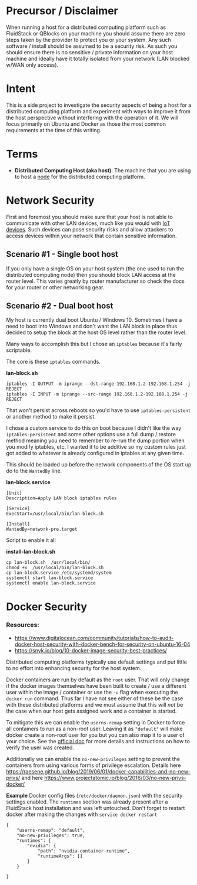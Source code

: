 # Precursor / Disclaimer

When running a host for a distributed computing platform such as FluidStack or QBlocks on your machine you should assume there are zero steps taken by the provider to protect you or your system. Any such software / install should be assumed to be a security risk. As such you should ensure there is no sensitive / private information on your host machine and ideally have it totally isolated from your network (LAN blocked w/WAN only access).

# Intent

This is a side project to investigate the security aspects of being a host for a distributed computing platform and experiment with ways to improve it from the host perspective without interfering with the operation of it. We will focus primarily on Ubuntu and Docker as those the most common requirements at the time of this writing.

# Terms
* **Distributed Computing Host (aka host)**: The machine that you are using to host a [node](https://en.wikipedia.org/wiki/Node_(networking)#Distributed_systems) for the distributed computing platform.

# Network Security

First and foremost you should make sure that your host is not able to communicate with other LAN devices, much like you would with [IoT devices](https://en.wikipedia.org/wiki/Internet_of_things). Such devices can pose security risks and allow attackers to access devices within your network that contain sensitive information.

## Scenario #1 - Single boot host
If you only have a single OS on your host system (the one used to run the distributed computing node) then you should block LAN access at the router level. This varies greatly by router manufacturer so check the docs for your router or other networking gear.

## Scenario #2 - Dual boot host

My host is currently dual boot Ubuntu / Windows 10. Sometimes I have a need to boot into Windows and don't want the LAN block in place thus decided to setup the block at the host OS level rather than the router level.

Many ways to accomplish this but I chose an `iptables` because it's fairly scriptable.

The core is these `iptables` commands.

**lan-block.sh**
```
iptables -I OUTPUT -m iprange --dst-range 192.168.1.2-192.168.1.254 -j REJECT
iptables -I INPUT -m iprange --src-range 192.168.1.2-192.168.1.254 -j REJECT
```

That won't persist across reboots so you'd have to use `iptables-persistent` or another method to make it persist.

I chose a custom service to do this on boot because I didn't like the way `iptables-persistent` and some other options use a full dump / restore method meaning you need to remember to re-run the dump portion when you modify iptables, etc. I wanted it to be additive so my custom rules just got added to whatever is already configured in iptables at any given time.

This should be loaded up before the network components of the OS start up do to the `WantedBy` line.

**lan-block.service**
```
[Unit]
Description=Apply LAN block iptables rules

[Service]
ExecStart=/usr/local/bin/lan-block.sh

[Install]
WantedBy=network-pre.target
```

Script to enable it all

**install-lan-block.sh**
```
cp lan-block.sh  /usr/local/bin/
chmod +x  /usr/local/bin/lan-block.sh
cp lan-block.service /etc/systemd/system
systemctl start lan-block.service
systemctl enable lan-block.service
```

# Docker Security

### Resources:
* https://www.digitalocean.com/community/tutorials/how-to-audit-docker-host-security-with-docker-bench-for-security-on-ubuntu-16-04
* https://snyk.io/blog/10-docker-image-security-best-practices/

Distributed computing platforms typically use default settings and put little to no effort into enhancing security for the host system.

Docker containers are run by default as the `root` user. That will only change if the docker images themselves have been built to create / use a different user within the image / container or use the `-u` flag when executing the `docker run` command. Thus far I have not see either of these be the case with these distributed platforms and we must assume that this will *not* be the case when our host gets assigned work and a container is started.

To mitigate this we can enable the `userns-remap` setting in Docker to force all containers to run as a non-root user. Leaving it as `"default"` will make docker create a non-root user for you but you can also map it to a user of your choice. See the [official doc](https://docs.docker.com/engine/security/userns-remap/#enable-userns-remap-on-the-daemon) for more details and instructions on how to verify the user was created.

Additionally we can enable the `no-new-privileges` setting to prevent the containers from using various forms of privilege escalation. Details here https://raesene.github.io/blog/2019/06/01/docker-capabilities-and-no-new-privs/ and here https://www.projectatomic.io/blog/2016/03/no-new-privs-docker/

**Example** 
Docker config files (`/etc/docker/daemon.json`) with the security settings enabled. The `runtimes` section was already present after a FluidStack host installation and was left untouched. Don't forget to restart docker after making the changes with `service docker restart`
```
{
    "userns-remap": "default",
    "no-new-privileges": true,
    "runtimes": {
        "nvidia": {
            "path": "nvidia-container-runtime",
            "runtimeArgs": []
        }
    }

}
```
